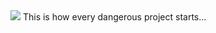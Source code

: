 <img src="https://adamtcroft.github.io/blog/assets/hello_world_resolve.png">
This is how every dangerous project starts...
